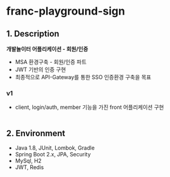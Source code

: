 # franc-playground-sign

## 1. Description
<b>개발놀이터 어플리케이션 - 회원/인증</b>
- MSA 환경구축 - 회원/인증 파트
- JWT 기반의 인증 구현
- 최종적으로 API-Gateway를 통한 SSO 인증환경 구축을 목표

### v1
- client, login/auth, member 기능을 가진 front 어플리케이션 구현
<br/><br/>
  
## 2. Environment
- Java 1.8, JUnit, Lombok, Gradle
- Spring Boot 2.x, JPA, Security
- MySql, H2
- JWT, Redis
